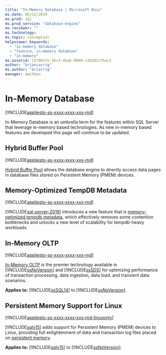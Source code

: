 ```yaml
---
title: "In-Memory Database | Microsoft Docs"
ms.date: 05/22/2019
ms.prod: sql
ms.prod_service: "database-engine"
ms.reviewer: ""
ms.technology: 
ms.topic: conceptual
helpviewer_keywords: 
  - "in-memory database"
  - "feature, in-memory database"
  - "in-memory"
ms.assetid: 11f8017e-5bc3-4bab-8060-c16282cfbac1
author: "briancarrig"
ms.author: "brcarrig"
manager: amitban
---
```


# In-Memory Database

[!INCLUDE[appliesto-ss-xxxx-xxxx-xxx-md](../includes/appliesto-ss-xxxx-xxxx-xxx-md.md)]

In-Memory Database is an umbrella term for the features within SQL Server that leverage in-memory based technologies. As new in-memory based features are developed this page will continue to be updated.

## Hybrid Buffer Pool

[!INCLUDE[appliesto-ss-xxxx-xxxx-xxx-md](../includes/appliesto-ss-xxxx-xxxx-xxx-md.md)]

[Hybrid Buffer Pool](../database-engine/configure-windows/hybrid-buffer-pool.md) allows the database engine to directly access data pages in database files stored on Persistent Memory (PMEM) devices.

## Memory-Optimized TempDB Metadata

[!INCLUDE[appliesto-ss-xxxx-xxxx-xxx-md](../includes/appliesto-ss-xxxx-xxxx-xxx-md.md)]

[!INCLUDE[sql-server-2019](../includes/sssqlv15-md.md)] introduces a new feature that is [memory-optimized tempdb metadata](./databases/tempdb-database.md#memory-optimized-tempdb-metadata), which effectively removes some contention bottlenecks and unlocks a new level of scalability for tempdb-heavy workloads.

## In-Memory OLTP

[!INCLUDE[appliesto-ss-xxxx-xxxx-xxx-md](../includes/appliesto-ss-xxxx-xxxx-xxx-md.md)]

[In-Memory OLTP](./in-memory-oltp/in-memory-oltp-in-memory-optimization.md) is the premier technology available in [!INCLUDE[ssNoVersion](../includes/ssnoversion-md.md)] and [!INCLUDE[ssSDS](../includes/sssds-md.md)] for optimizing performance of transaction processing, data ingestion, data load, and transient data scenarios.

**Applies to:** [!INCLUDE[ssSQL14](../includes/sssql14-md.md)] to [!INCLUDE[ssNoVersion](../includes/ssnoversion-md.md)].

## Persistent Memory Support for Linux

[!INCLUDE[appliesto-ss-xxxx-xxxx-xxx-md-linuxonly](../includes/appliesto-ss-xxxx-xxxx-xxx-md-linuxonly.md)]

[!INCLUDE[sqlv15](../includes/sssqlv15-md.md)] adds support for Persistent Memory (PMEM) devices to Linux, providing full enlightenment of data and transaction log files placed on [persistent memory](../linux/sql-server-linux-configure-pmem.md).

**Applies to:** [!INCLUDE[sqlv15](../includes/sssqlv15-md.md)] to [!INCLUDE[ssNoVersion](../includes/ssnoversion-md.md)].
